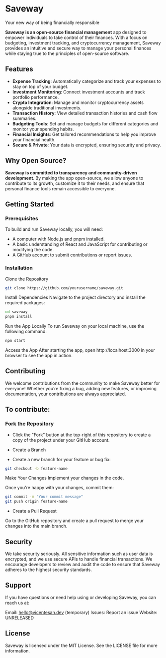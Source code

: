 # Saveway
Your new way of being financially responsible

**Saveway is an open-source financial management** app designed to empower individuals to take control of their finances. With a focus on budgeting, investment tracking, and cryptocurrency management, Saveway provides an intuitive and secure way to manage your personal finances while staying true to the principles of open-source software.

## Features
- **Expense Tracking**: Automatically categorize and track your expenses to stay on top of your budget.
- **Investment Monitoring**: Connect investment accounts and track portfolio performance.
- **Crypto Integration**: Manage and monitor cryptocurrency assets alongside traditional investments.
- **Transaction History**: View detailed transaction histories and cash flow summaries.
- **Budgeting Tools**: Set and manage budgets for different categories and monitor your spending habits.
- **Financial Insights**: Get tailored recommendations to help you improve your financial health.
- **Secure & Private**: Your data is encrypted, ensuring security and privacy.


## Why Open Source?
**Saveway is committed to transparency and community-driven development**. By making the app open-source, we allow anyone to contribute to its growth, customize it to their needs, and ensure that personal finance tools remain accessible to everyone.

## Getting Started
### Prerequisites

To build and run Saveway locally, you will need:

- A computer with Node.js and pnpm installed.
- A basic understanding of React and JavaScript for contributing or modifying the code.
- A GitHub account to submit contributions or report issues.


### Installation
Clone the Repository

```bash
git clone https://github.com/yourusername/saveway.git
```
Install Dependencies
Navigate to the project directory and install the required packages:

```bash
cd saveway
pnpm install
```

Run the App Locally
To run Saveway on your local machine, use the following command:

```bash
npm start
```

Access the App
After starting the app, open http://localhost:3000 in your browser to see the app in action.

## Contributing
We welcome contributions from the community to make Saveway better for everyone! Whether you’re fixing a bug, adding new features, or improving documentation, your contributions are always appreciated.

## To contribute:

### Fork the Repository
- Click the "Fork" button at the top-right of this repository to create a copy of the project under your GitHub account.

- Create a Branch
- Create a new branch for your feature or bug fix:

```bash
git checkout -b feature-name
```
Make Your Changes
Implement your changes in the code.

Once you're happy with your changes, commit them:

```bash
git commit -m "Your commit message"
git push origin feature-name
```
- Create a Pull Request

Go to the GitHub repository and create a pull request to merge your changes into the main branch.

## Security
We take security seriously. All sensitive information such as user data is encrypted, and we use secure APIs to handle financial transactions. We encourage developers to review and audit the code to ensure that Saveway adheres to the highest security standards.

## Support
If you have questions or need help using or developing Saveway, you can reach us at:

Email: hello@vicentesan.dev (temporary)
Issues: Report an issue
Website: UNRELEASED

## License
Saveway is licensed under the MIT License. See the LICENSE file for more information.
